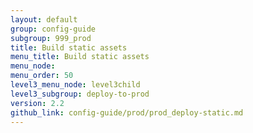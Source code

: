 ```yaml
---
layout: default
group: config-guide
subgroup: 999_prod
title: Build static assets
menu_title: Build static assets
menu_node: 
menu_order: 50
level3_menu_node: level3child
level3_subgroup: deploy-to-prod
version: 2.2
github_link: config-guide/prod/prod_deploy-static.md
---
```


